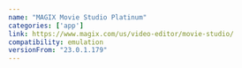 ```yaml
---
name: "MAGIX Movie Studio Platinum"
categories: ['app']
link: https://www.magix.com/us/video-editor/movie-studio/
compatibility: emulation
versionFrom: "23.0.1.179"
---
```


